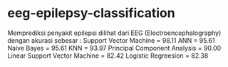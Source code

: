 # eeg-epilepsy-classification
Memprediksi penyakit epilepsi dilihat dari EEG (Electroencephalography) dengan akurasi sebesar :
Support Vector Machine = 98.11
ANN = 95.61
Naive Bayes = 95.61
KNN = 93.97
Principal Component Analysis = 90.00
Linear Support Vector Machine = 82.42
Logistic Regreesion = 82.38
